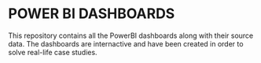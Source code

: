 # POWER BI DASHBOARDS
This repository contains all the PowerBI dashboards along with their source data. The dashboards are internactive and have been created in order to solve real-life case studies.
